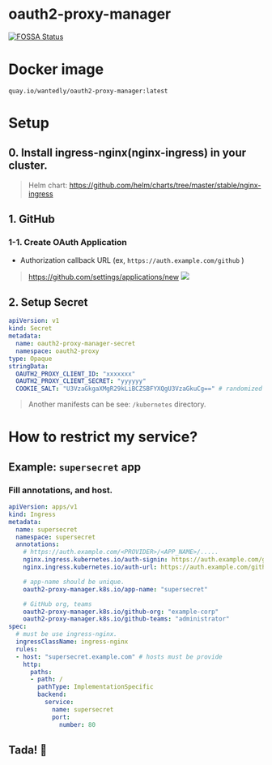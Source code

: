 oauth2-proxy-manager
============================
[![FOSSA Status](https://app.fossa.com/api/projects/git%2Bgithub.com%2FLaica-Lunasys%2Foauth2-proxy-manager.svg?type=shield)](https://app.fossa.com/projects/git%2Bgithub.com%2FLaica-Lunasys%2Foauth2-proxy-manager?ref=badge_shield)

Docker image
==============================
`quay.io/wantedly/oauth2-proxy-manager:latest`


Setup
=====================================
## 0. Install ingress-nginx(nginx-ingress) in your cluster.
> Helm chart: https://github.com/helm/charts/tree/master/stable/nginx-ingress

## 1. GitHub
### 1-1. Create OAuth Application
* Authorization callback URL (ex, `https://auth.example.com/github` )
> https://github.com/settings/applications/new
> ![](https://i.imgur.com/lbxkHXg.png)

## 2. Setup Secret
```yaml
apiVersion: v1
kind: Secret
metadata:
  name: oauth2-proxy-manager-secret
  namespace: oauth2-proxy
type: Opaque
stringData:
  OAUTH2_PROXY_CLIENT_ID: "xxxxxxx"
  OAUTH2_PROXY_CLIENT_SECRET: "yyyyyy"
  COOKIE_SALT: "U3VzaGkgaXMgR29kLiBCZSBFYXQgU3VzaGkuCg==" # randomized secret strings.
```
> Another manifests can be see: `/kubernetes` directory.


How to restrict my service?
=====================================
## Example: `supersecret` app
### Fill annotations, and host.
```yaml
apiVersion: apps/v1
kind: Ingress
metadata:
  name: supersecret
  namespace: supersecret
  annotations:
    # https://auth.example.com/<PROVIDER>/<APP_NAME>/.....
    nginx.ingress.kubernetes.io/auth-signin: https://auth.example.com/github/supersecret/start?rd=https://$host$request_uri$is_args$args
    nginx.ingress.kubernetes.io/auth-url: https://auth.example.com/github/supersecret/auth

    # app-name should be unique.
    oauth2-proxy-manager.k8s.io/app-name: "supersecret"

    # GitHub org, teams
    oauth2-proxy-manager.k8s.io/github-org: "example-corp"
    oauth2-proxy-manager.k8s.io/github-teams: "administrator"
spec:
  # must be use ingress-nginx.
  ingressClassName: ingress-nginx
  rules:
  - host: "supersecret.example.com" # hosts must be provide
    http:
      paths:
      - path: /
        pathType: ImplementationSpecific
        backend:
          service:
            name: supersecret
            port:
              number: 80
```

## Tada! 🎉
